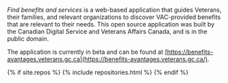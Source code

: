 *Find benefits and services* is a web-based application that guides Veterans, their families, and relevant organizations to discover VAC-provided benefits that are relevant to their needs. This open source application was built by the Canadian Digital Service and Veterans Affairs Canada, and is in the public domain.

The application is currently in beta and can be found at [https://benefits-avantages.veterans.gc.ca](https://benefits-avantages.veterans.gc.ca/).

{% if site.repos %}
  {% include repositories.html %}
{% endif %}
